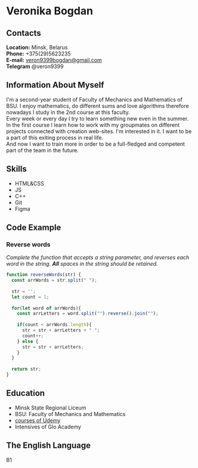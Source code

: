 # **Veronika Bogdan**
## **Contacts**
**Location:** Minsk, Belarus  
**Phone:** +375(29)5623235  
**E-mail:** veron9399bogdan@gmail.com  
**Telegram** @veron9399 
## **Information About Myself**
I'm a second-year student of Faculty of Mechanics and Mathematics of BSU. I enjoy mathematics, do different sums and love algorithms therefore nowadays I study in the 2nd course at this faculty.  
Every week or every day I try to learn something new even in the summer.  
In the first course I learn how to work with my groupmates on different projects connected with creation web-sites. I'm interested in it. I want to be a part of this exiting process in real life.  
And now I want to train more in order to be a full-fledged and competent part of the team in the future. 
## **Skills**
+ HTML&CSS
+ JS
+ C++
+ Git
+ Figma

## **Code Example**
### **Reverse words**  
_Complete the function that accepts a string parameter, and reverses each word in the string. **All** spaces in the string should be retained._
```javascript
function reverseWords(str) {
  const arrWords = str.split(" "); 
  
  str = '';
  let count = 1;
  
  for(let word of arrWords){
    const arrLetters = word.split("").reverse().join("");
    
    if(count < arrWords.length){    
      str = str + arrLetters + " ";
      count++;
    } else {
      str = str + arrLetters;
    }
  }
    
  return str;
}
```  
## Education
+ Minsk State Regional Liceum
+ BSU: Faculty of Mechanics and Mathematics
+ [courses of Udemy](https://www.udemy.com/course/javascript_full/) 
+ Intensives of Glo Academy 
## The English Language
B1